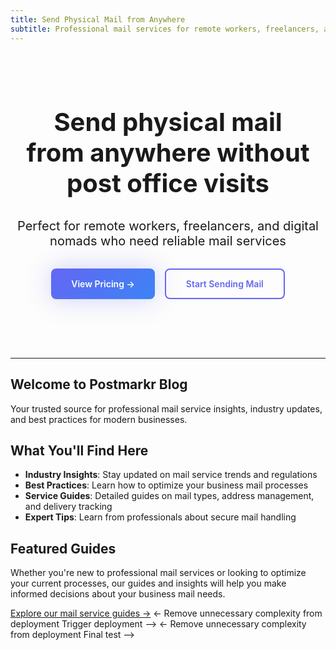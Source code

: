 ```yaml
---
title: Send Physical Mail from Anywhere
subtitle: Professional mail services for remote workers, freelancers, and digital nomads
---
```


<div class="hero-section" style="text-align: center; padding: 3rem 0;">

# <span class="text-gradient-primary-diagonal" style="font-size: 2.5rem; font-weight: bold;">Send physical mail</span><br/><span style="font-size: 2.5rem; font-weight: bold;">from anywhere without</span><br/><span style="font-size: 2.5rem; font-weight: bold;">post office visits</span>

<p style="font-size: 1.25rem; color: var(--sl-color-gray-2); margin: 2rem auto; max-width: 48rem;">
Perfect for remote workers, freelancers, and digital nomads who need reliable mail services
</p>

<div style="display: flex; gap: 1rem; justify-content: center; flex-wrap: wrap; margin: 2rem 0;">
  <a href="https://postmarkr.com/#pricing" class="cta-button-primary" style="padding: 0.875rem 2rem; background: linear-gradient(135deg, hsl(239 84% 67%), hsl(217 91% 60%)); color: white; text-decoration: none; border-radius: 0.5rem; font-weight: 600; display: inline-flex; align-items: center; transition: all 0.2s; box-shadow: 0 0 40px hsla(239 84% 67% / 0.3);">
    View Pricing →
  </a>
  <a href="https://postmarkr.com/signup" class="cta-button-secondary" style="padding: 0.875rem 2rem; border: 2px solid hsl(239 84% 67%); color: hsl(239 84% 67%); text-decoration: none; border-radius: 0.5rem; font-weight: 600; display: inline-flex; align-items: center; transition: all 0.2s;">
    Start Sending Mail
  </a>
</div>

</div>

---

## Welcome to Postmarkr Blog

Your trusted source for professional mail service insights, industry updates, and best practices for modern businesses.

## What You'll Find Here

- **Industry Insights**: Stay updated on mail service trends and regulations
- **Best Practices**: Learn how to optimize your business mail processes
- **Service Guides**: Detailed guides on mail types, address management, and delivery tracking
- **Expert Tips**: Learn from professionals about secure mail handling

## Featured Guides

Whether you're new to professional mail services or looking to optimize your current processes, our guides and insights will help you make informed decisions about your business mail needs.

[Explore our mail service guides →](/guides/mail-types/)
<- Remove unnecessary complexity from deployment Trigger deployment -->
<- Remove unnecessary complexity from deployment Final test -->
